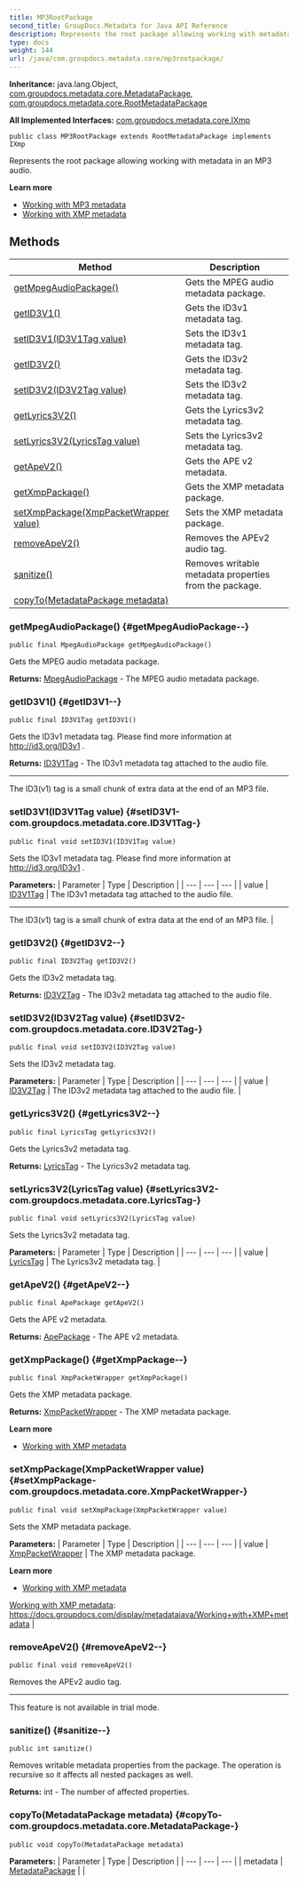 ```yaml
---
title: MP3RootPackage
second_title: GroupDocs.Metadata for Java API Reference
description: Represents the root package allowing working with metadata in an MP3 audio.
type: docs
weight: 144
url: /java/com.groupdocs.metadata.core/mp3rootpackage/
---
```

**Inheritance:**
java.lang.Object, [com.groupdocs.metadata.core.MetadataPackage](../../com.groupdocs.metadata.core/metadatapackage), [com.groupdocs.metadata.core.RootMetadataPackage](../../com.groupdocs.metadata.core/rootmetadatapackage)

**All Implemented Interfaces:**
[com.groupdocs.metadata.core.IXmp](../../com.groupdocs.metadata.core/ixmp)
```
public class MP3RootPackage extends RootMetadataPackage implements IXmp
```

Represents the root package allowing working with metadata in an MP3 audio.

**Learn more**

 *  [Working with MP3 metadata][]
 *  [Working with XMP metadata][]


[Working with MP3 metadata]: https://docs.groupdocs.com/display/metadatajava/Working+with+MP3+metadata
[Working with XMP metadata]: https://docs.groupdocs.com/display/metadatajava/Working+with+XMP+metadata
## Methods

| Method | Description |
| --- | --- |
| [getMpegAudioPackage()](#getMpegAudioPackage--) | Gets the MPEG audio metadata package. |
| [getID3V1()](#getID3V1--) | Gets the ID3v1 metadata tag. |
| [setID3V1(ID3V1Tag value)](#setID3V1-com.groupdocs.metadata.core.ID3V1Tag-) | Sets the ID3v1 metadata tag. |
| [getID3V2()](#getID3V2--) | Gets the ID3v2 metadata tag. |
| [setID3V2(ID3V2Tag value)](#setID3V2-com.groupdocs.metadata.core.ID3V2Tag-) | Sets the ID3v2 metadata tag. |
| [getLyrics3V2()](#getLyrics3V2--) | Gets the Lyrics3v2 metadata tag. |
| [setLyrics3V2(LyricsTag value)](#setLyrics3V2-com.groupdocs.metadata.core.LyricsTag-) | Sets the Lyrics3v2 metadata tag. |
| [getApeV2()](#getApeV2--) | Gets the APE v2 metadata. |
| [getXmpPackage()](#getXmpPackage--) | Gets the XMP metadata package. |
| [setXmpPackage(XmpPacketWrapper value)](#setXmpPackage-com.groupdocs.metadata.core.XmpPacketWrapper-) | Sets the XMP metadata package. |
| [removeApeV2()](#removeApeV2--) | Removes the APEv2 audio tag. |
| [sanitize()](#sanitize--) | Removes writable metadata properties from the package. |
| [copyTo(MetadataPackage metadata)](#copyTo-com.groupdocs.metadata.core.MetadataPackage-) |  |
### getMpegAudioPackage() {#getMpegAudioPackage--}
```
public final MpegAudioPackage getMpegAudioPackage()
```


Gets the MPEG audio metadata package.

**Returns:**
[MpegAudioPackage](../../com.groupdocs.metadata.core/mpegaudiopackage) - The MPEG audio metadata package.
### getID3V1() {#getID3V1--}
```
public final ID3V1Tag getID3V1()
```


Gets the ID3v1 metadata tag. Please find more information at  http://id3.org/ID3v1 .

**Returns:**
[ID3V1Tag](../../com.groupdocs.metadata.core/id3v1tag) - The ID3v1 metadata tag attached to the audio file.

--------------------

The ID3(v1) tag is a small chunk of extra data at the end of an MP3 file.
### setID3V1(ID3V1Tag value) {#setID3V1-com.groupdocs.metadata.core.ID3V1Tag-}
```
public final void setID3V1(ID3V1Tag value)
```


Sets the ID3v1 metadata tag. Please find more information at  http://id3.org/ID3v1 .

**Parameters:**
| Parameter | Type | Description |
| --- | --- | --- |
| value | [ID3V1Tag](../../com.groupdocs.metadata.core/id3v1tag) | The ID3v1 metadata tag attached to the audio file.

--------------------

The ID3(v1) tag is a small chunk of extra data at the end of an MP3 file. |

### getID3V2() {#getID3V2--}
```
public final ID3V2Tag getID3V2()
```


Gets the ID3v2 metadata tag.

**Returns:**
[ID3V2Tag](../../com.groupdocs.metadata.core/id3v2tag) - The ID3v2 metadata tag attached to the audio file.
### setID3V2(ID3V2Tag value) {#setID3V2-com.groupdocs.metadata.core.ID3V2Tag-}
```
public final void setID3V2(ID3V2Tag value)
```


Sets the ID3v2 metadata tag.

**Parameters:**
| Parameter | Type | Description |
| --- | --- | --- |
| value | [ID3V2Tag](../../com.groupdocs.metadata.core/id3v2tag) | The ID3v2 metadata tag attached to the audio file. |

### getLyrics3V2() {#getLyrics3V2--}
```
public final LyricsTag getLyrics3V2()
```


Gets the Lyrics3v2 metadata tag.

**Returns:**
[LyricsTag](../../com.groupdocs.metadata.core/lyricstag) - The Lyrics3v2 metadata tag.
### setLyrics3V2(LyricsTag value) {#setLyrics3V2-com.groupdocs.metadata.core.LyricsTag-}
```
public final void setLyrics3V2(LyricsTag value)
```


Sets the Lyrics3v2 metadata tag.

**Parameters:**
| Parameter | Type | Description |
| --- | --- | --- |
| value | [LyricsTag](../../com.groupdocs.metadata.core/lyricstag) | The Lyrics3v2 metadata tag. |

### getApeV2() {#getApeV2--}
```
public final ApePackage getApeV2()
```


Gets the APE v2 metadata.

**Returns:**
[ApePackage](../../com.groupdocs.metadata.core/apepackage) - The APE v2 metadata.
### getXmpPackage() {#getXmpPackage--}
```
public final XmpPacketWrapper getXmpPackage()
```


Gets the XMP metadata package.

**Returns:**
[XmpPacketWrapper](../../com.groupdocs.metadata.core/xmppacketwrapper) - The XMP metadata package.

**Learn more**

 *  [Working with XMP metadata][]


[Working with XMP metadata]: https://docs.groupdocs.com/display/metadatajava/Working+with+XMP+metadata
### setXmpPackage(XmpPacketWrapper value) {#setXmpPackage-com.groupdocs.metadata.core.XmpPacketWrapper-}
```
public final void setXmpPackage(XmpPacketWrapper value)
```


Sets the XMP metadata package.

**Parameters:**
| Parameter | Type | Description |
| --- | --- | --- |
| value | [XmpPacketWrapper](../../com.groupdocs.metadata.core/xmppacketwrapper) | The XMP metadata package.

**Learn more**

 *  [Working with XMP metadata][]


[Working with XMP metadata]: https://docs.groupdocs.com/display/metadatajava/Working+with+XMP+metadata |

### removeApeV2() {#removeApeV2--}
```
public final void removeApeV2()
```


Removes the APEv2 audio tag.

--------------------

This feature is not available in trial mode.

### sanitize() {#sanitize--}
```
public int sanitize()
```


Removes writable metadata properties from the package. The operation is recursive so it affects all nested packages as well.

**Returns:**
int - The number of affected properties.
### copyTo(MetadataPackage metadata) {#copyTo-com.groupdocs.metadata.core.MetadataPackage-}
```
public void copyTo(MetadataPackage metadata)
```




**Parameters:**
| Parameter | Type | Description |
| --- | --- | --- |
| metadata | [MetadataPackage](../../com.groupdocs.metadata.core/metadatapackage) |  |

